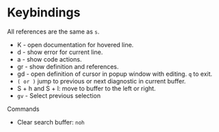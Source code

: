 # Keybindings
All <leader> references are the same as `s`.

- K - open documentation for hovered line.
- <leader>d - show error for current line.
- <leader>a - show code actions.
- gr - show definition and references.
- gd - open definition of cursor in popup window with editing. `q` to exit.
- `( or )` jump to previous or next diagnostic in current buffer.
- S + h and S + l: move to buffer to the left or right.
- `gv` - Select previous selection

Commands

- Clear search buffer: `noh`
